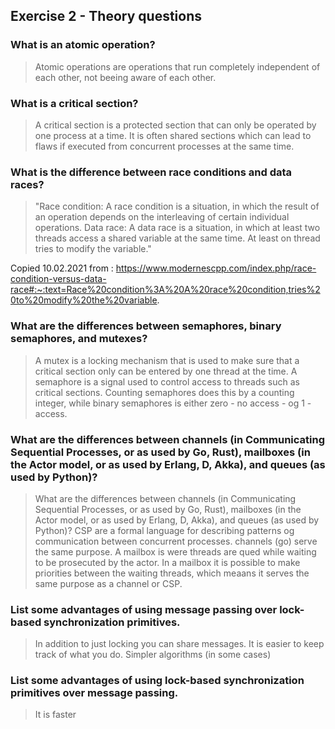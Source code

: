 Exercise 2 - Theory questions
-----------------------------

### What is an atomic operation?
> Atomic operations are operations that run completely independent of each other, not beeing aware of each other.

### What is a critical section?
> A critical section is a protected section that can only be operated by one process at a time. It is often shared sections which can lead to flaws if 
executed from concurrent processes at the same time. 


### What is the difference between race conditions and data races?
> "Race condition: A race condition is a situation, in which the result of an operation depends on the interleaving of certain individual operations.
Data race: A data race is a situation, in which at least two threads access a shared variable at the same time. At least on thread tries to modify the variable."

Copied 10.02.2021 from : https://www.modernescpp.com/index.php/race-condition-versus-data-race#:~:text=Race%20condition%3A%20A%20race%20condition,tries%20to%20modify%20the%20variable.


### What are the differences between semaphores, binary semaphores, and mutexes?
> A mutex is a locking mechanism that is used to make sure that a critical section only can be entered by one thread at the time.
A semaphore is a signal used to control access to threads such as critical sections. Counting semaphores does this by a counting integer, while binary semaphores is either zero - no access - og 1 - access.


### What are the differences between channels (in Communicating Sequential Processes, or as used by Go, Rust), mailboxes (in the Actor model, or as used by Erlang, D, Akka), and queues (as used by Python)? 
> What are the differences between channels (in Communicating Sequential Processes, or as used by Go, Rust), mailboxes (in the Actor model, or as used by Erlang, D, Akka), and queues (as used by Python)? 
> CSP are a formal language for describing patterns og communication between concurrent processes. channels (go) serve the same purpose. A mailbox is were threads are qued while waiting to be prosecuted by the actor. In a mailbox it is possible to make priorities between the waiting threads, which meaans it serves the same purpose as a channel  or CSP.


### List some advantages of using message passing over lock-based synchronization primitives.
> In addition to just locking you can share messages.
It is easier to keep track of what you do.
Simpler algorithms (in some cases)


### List some advantages of using lock-based synchronization primitives over message passing.
> It is faster
